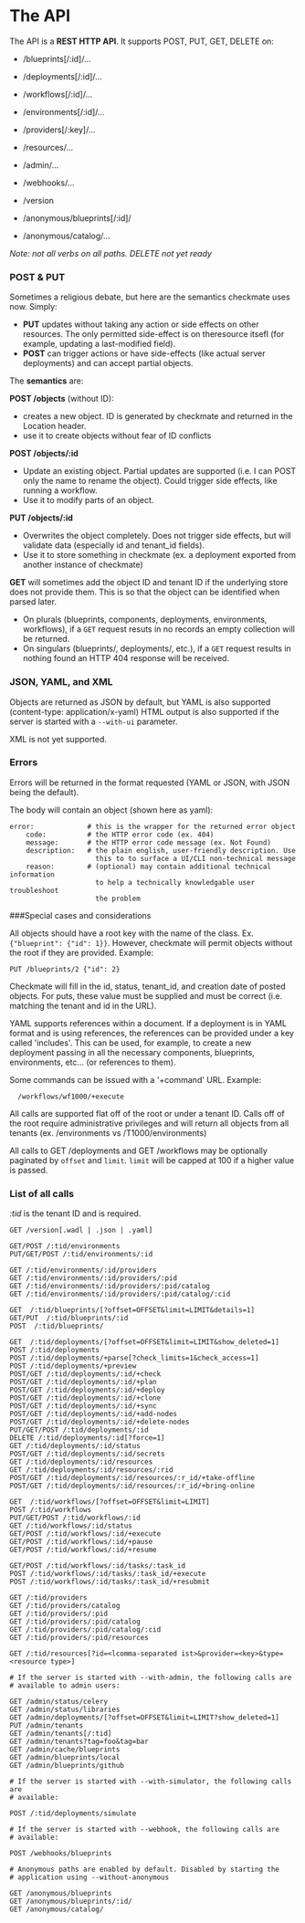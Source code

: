 # The API

The API is a **REST HTTP API**. It supports POST, PUT, GET, DELETE on:

- /blueprints[/:id]/...
- /deployments[/:id]/...
- /workflows[/:id]/...

- /environments[/:id]/...
- /providers[/:key]/...
- /resources/...

- /admin/...
- /webhooks/...
- /version

- /anonymous/blueprints[/:id]/
- /anonymous/catalog/...

*Note: not all verbs on all paths. DELETE not yet ready*

### POST & PUT

Sometimes a religious debate, but here are the semantics checkmate uses now.
Simply:

- **PUT** updates without taking any action or side effects on other resources.
  The only permitted side-effect is on theresource itsefl (for example, updating
  a last-modified field).
- **POST** can trigger actions or have side-effects (like actual server
  deployments) and can accept partial objects.

The **semantics** are:

**POST /objects** (without ID):
- creates a new object. ID is generated by checkmate and returned in the
  Location header.
- use it to create objects without fear of ID conflicts

**POST /objects/:id**
- Update an existing object. Partial updates are supported (i.e. I can POST only
  the name to rename the object). Could trigger side effects, like running a
  workflow.
- Use it to modify parts of an object.

**PUT /objects/:id**
- Overwrites the object completely. Does not trigger side effects, but will
  validate data (especially id and tenant_id fields).
- Use it to store something in checkmate (ex. a deployment exported from another
  instance of checkmate)

**GET** will sometimes add the object ID and tenant ID if the underlying store
does not provide them. This is so that the object can be identified when parsed
later.
- On plurals (blueprints, components, deployments, environments, workflows), if
  a `GET` request resuts in no records an empty collection will be returned.
- On singulars (blueprints/<id>, deployments/<id>, etc.), if a `GET` request
  results in nothing found an HTTP 404 response will be received.

### JSON, YAML, and XML

Objects are returned as JSON by default, but YAML is also supported
(content-type: application/x-yaml) HTML output is also supported if the server
is started with a `--with-ui` parameter.

XML is not yet supported.

### Errors

Errors will be returned in the format requested (YAML or JSON, with JSON being
the default).

The body will contain an object (shown here as yaml):

    error:             # this is the wrapper for the returned error object
        code:          # the HTTP error code (ex. 404)
        message:       # the HTTP error code message (ex. Not Found)
        description:   # the plain english, user-friendly description. Use
                         this to to surface a UI/CLI non-technical message
        reason:        # (optional) may contain additional technical information
                         to help a technically knowledgable user troubleshoot
                         the problem

###Special cases and considerations

All objects should have a root key with the name of the class. Ex.
`{"blueprint": {"id": 1}}`. However, checkmate will permit objects without the
root if they are provided. Example:

    PUT /blueprints/2 {"id": 2}

Checkmate will fill in the id, status, tenant_id, and creation date of posted
objects. For puts, these value must be supplied and must be correct (i.e.
matching the tenant and id in the URL).

YAML supports references within a document. If a deployment is in YAML format
and is using references, the references can be provided under a key called
'includes'. This can be used, for example, to create a new deployment passing in
all the necessary components, blueprints, environments, etc... (or references to
them).

Some commands can be issued with a '+command' URL. Example:

      /workflows/wf1000/+execute

All calls are supported flat off of the root or under a tenant ID. Calls off of
the root require administrative privileges and will return all objects from all
tenants (ex. /environments vs /T1000/environments)

All calls to GET /deployments and GET /workflows may be optionally paginated by
`offset` and `limit`. `limit` will be capped at 100 if a higher value is passed.


### List of all calls
*:tid* is the tenant ID and is required.

    GET /version[.wadl | .json | .yaml]

    GET/POST /:tid/environments
    PUT/GET/POST /:tid/environments/:id

    GET /:tid/environments/:id/providers
    GET /:tid/environments/:id/providers/:pid
    GET /:tid/environments/:id/providers/:pid/catalog
    GET /:tid/environments/:id/providers/:pid/catalog/:cid

    GET  /:tid/blueprints/[?offset=OFFSET&limit=LIMIT&details=1]
    GET/PUT  /:tid/blueprints/:id
    POST  /:tid/blueprints/

    GET  /:tid/deployments/[?offset=OFFSET&limit=LIMIT&show_deleted=1]
    POST /:tid/deployments
    POST /:tid/deployments/+parse[?check_limits=1&check_access=1]
    POST /:tid/deployments/+preview
    POST/GET /:tid/deployments/:id/+check
    POST/GET /:tid/deployments/:id/+plan
    POST/GET /:tid/deployments/:id/+deploy
    POST/GET /:tid/deployments/:id/+clone
    POST/GET /:tid/deployments/:id/+sync
    POST/GET /:tid/deployments/:id/+add-nodes
    POST/GET /:tid/deployments/:id/+delete-nodes
    PUT/GET/POST /:tid/deployments/:id
    DELETE /:tid/deployments/:id[?force=1]
    GET /:tid/deployments/:id/status
    POST/GET /:tid/deployments/:id/secrets
    GET /:tid/deployments/:id/resources
    GET /:tid/deployments/:id/resources/:rid
    POST/GET /:tid/deployments/:id/resources/:r_id/+take-offline
    POST/GET /:tid/deployments/:id/resources/:r_id/+bring-online

    GET  /:tid/workflows/[?offset=OFFSET&limit=LIMIT]
    POST /:tid/workflows
    PUT/GET/POST /:tid/workflows/:id
    GET /:tid/workflows/:id/status
    GET/POST /:tid/workflows/:id/+execute
    GET/POST /:tid/workflows/:id/+pause
    GET/POST /:tid/workflows/:id/+resume

    GET/POST /:tid/workflows/:id/tasks/:task_id
    POST /:tid/workflows/:id/tasks/:task_id/+execute
    POST /:tid/workflows/:id/tasks/:task_id/+resubmit

    GET /:tid/providers
    GET /:tid/providers/catalog
    GET /:tid/providers/:pid
    GET /:tid/providers/:pid/catalog
    GET /:tid/providers/:pid/catalog/:cid
    GET /:tid/providers/:pid/resources

    GET /:tid/resources[?id=<lcomma-separated ist>&provider=<key>&type=<resource type>]

    # If the server is started with --with-admin, the following calls are
    # available to admin users:

    GET /admin/status/celery
    GET /admin/status/libraries
    GET /admin/deployments/[?offset=OFFSET&limit=LIMIT?show_deleted=1]
    PUT /admin/tenants
    GET /admin/tenants[/:tid]
    GET /admin/tenants?tag=foo&tag=bar
    GET /admin/cache/blueprints
    GET /admin/blueprints/local
    GET /admin/blueprints/github

    # If the server is started with --with-simulator, the following calls are
    # available:

    POST /:tid/deployments/simulate

    # If the server is started with --webhook, the following calls are
    # available:

    POST /webhooks/blueprints
    
    # Anonymous paths are enabled by default. Disabled by starting the 
    # application using --without-anonymous
    
    GET /anonymous/blueprints
    GET /anonymous/blueprints/:id/
    GET /anonymous/catalog/
